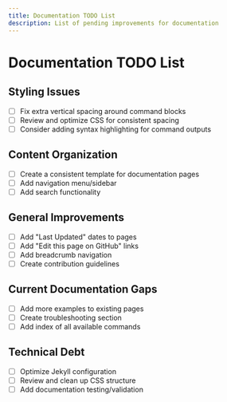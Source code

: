 ```yaml
---
title: Documentation TODO List
description: List of pending improvements for documentation
---
```


# Documentation TODO List

## Styling Issues
- [ ] Fix extra vertical spacing around command blocks
- [ ] Review and optimize CSS for consistent spacing
- [ ] Consider adding syntax highlighting for command outputs

## Content Organization
- [ ] Create a consistent template for documentation pages
- [ ] Add navigation menu/sidebar
- [ ] Add search functionality

## General Improvements
- [ ] Add "Last Updated" dates to pages
- [ ] Add "Edit this page on GitHub" links
- [ ] Add breadcrumb navigation
- [ ] Create contribution guidelines

## Current Documentation Gaps
- [ ] Add more examples to existing pages
- [ ] Create troubleshooting section
- [ ] Add index of all available commands

## Technical Debt
- [ ] Optimize Jekyll configuration
- [ ] Review and clean up CSS structure
- [ ] Add documentation testing/validation 